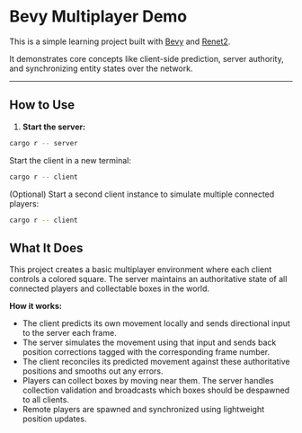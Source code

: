 # Bevy Multiplayer Demo

This is a simple learning project built with [Bevy](https://bevyengine.org/) and [Renet2](https://github.com/UkoeHB/renet2).

It demonstrates core concepts like client-side prediction, server authority, and synchronizing entity states over the network.

---

## How to Use

1. **Start the server:**

```bash
cargo r -- server
```

Start the client in a new terminal:

```bash
cargo r -- client
```

(Optional) Start a second client instance to simulate multiple connected players:

```bash
cargo r -- client
```

## What It Does

This project creates a basic multiplayer environment where each client controls a colored square. The server maintains an authoritative state of all connected players and collectable boxes in the world.

**How it works:**

- The client predicts its own movement locally and sends directional input to the server each frame.
- The server simulates the movement using that input and sends back position corrections tagged with the corresponding frame number.
- The client reconciles its predicted movement against these authoritative positions and smooths out any errors.
- Players can collect boxes by moving near them. The server handles collection validation and broadcasts which boxes should be despawned to all clients.
- Remote players are spawned and synchronized using lightweight position updates.